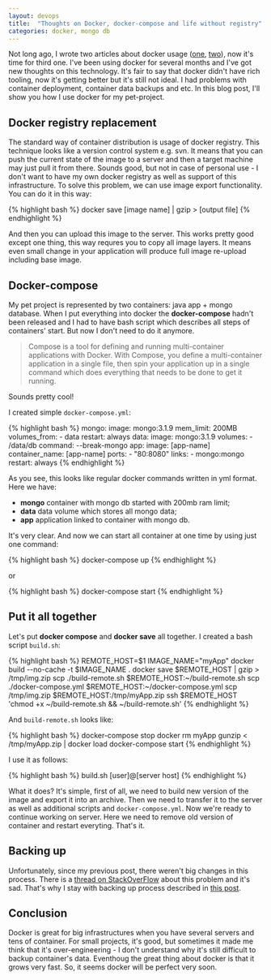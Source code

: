```yaml
---
layout: devops
title:  "Thoughts on Docker, docker-compose and life without registry"
categories: docker, mongo db
---
```

Not long ago, I wrote two articles about docker usage ([one](/2015/05/22/docker1/),
[two](/2015/05/31/docker-mongo-backup/)), now it's time for third one. I've been using docker for several months and
I've got new thoughts on this technology. It's fair to say that docker didn't have rich tooling,
now it's getting better but it's still not ideal. I had problems with container deployment, container data backups
and etc. In this blog post, I'll show you how I use docker for my pet-project.

## Docker registry replacement

The standard way of container distribution is usage of docker registry. This technique looks like a version
control system e.g. svn. It means that you can push the current state of the image to a server and
then a target machine may just pull it from there. Sounds good, but not in case of personal use -
I don't want to have my own docker registry as well as support of this infrastructure. To solve this problem,
we can use image export functionality. You can do it in this way:

{% highlight bash %}
docker save [image name] | gzip > [output file]
{% endhighlight %}

And then you can upload this image to the server. This works pretty good except one thing, this way requres you to copy
all image layers. It means even small change in your application will produce full image re-upload including base image.

## Docker-compose

My pet project is represented by two containers: java app + mongo database. When I put everything into docker
the **docker-compose** hadn't been released and I had to have bash script which describes all steps of containers' start.
But now I don't need to do it anymore.

>Compose is a tool for defining and running multi-container applications with Docker. With Compose, you define a multi-container application in a single file, then spin your application up in a single command which does everything that needs to be done to get it running.

Sounds pretty cool!

I created simple `docker-compose.yml`:

{% highlight bash %}
mongo:
  image: mongo:3.1.9
  mem_limit: 200MB
  volumes_from:
    - data
  restart: always
data:
  image: mongo:3.1.9
  volumes:
    - /data/db
  command: --break-mongo
app:
  image: [app-name]
  container_name: [app-name]
  ports:
    - "80:8080"
  links:
    - mongo:mongo
  restart: always
{% endhighlight %}

As you see, this looks like regular docker commands written in yml format. Here we have:

* **mongo** container with mongo db started with 200mb ram limit;
* **data** data volume which stores all mongo data;
* **app** application linked to container with mongo db.

It's very clear. And now we can start all container at one time by using just one command:

{% highlight bash %}
docker-compose up
{% endhighlight %}

or

{% highlight bash %}
docker-compose start
{% endhighlight %}

## Put it all together

Let's put **docker compose** and **docker save** all together. I created a bash script `build.sh`:

{% highlight bash %}
REMOTE_HOST=$1
IMAGE_NAME="myApp"
docker build --no-cache -t $IMAGE_NAME .
docker save $REMOTE_HOST | gzip > /tmp/img.zip
scp ./build-remote.sh $REMOTE_HOST:~/build-remote.sh
scp ./docker-compose.yml $REMOTE_HOST:~/docker-compose.yml
scp /tmp/img.zip $REMOTE_HOST:/tmp/myApp.zip
ssh $REMOTE_HOST 'chmod +x ~/build-remote.sh && ~/build-remote.sh'
{% endhighlight %}

And `build-remote.sh` looks like:

{% highlight bash %}
docker-compose stop
docker rm myApp
gunzip < /tmp/myApp.zip | docker load
docker-compose start
{% endhighlight %}

I use it as follows:

{% highlight bash %}
build.sh [user]@[server host]
{% endhighlight %}

What it does? It's simple, first of all, we need to build new version of the image and export it into an archive.
Then we need to transfer it to the server as well as additional scripts and `docker-compose.yml`. Now we're ready to
continue working on server. Here we need to remove old version of container and restart everyting. That's it.

## Backing up

Unfortunately, since my previous post, there weren't big changes in this process. There is a
[thread on StackOverFlow](http://stackoverflow.com/questions/18496940/how-to-deal-with-persistent-storage-e-g-databases-in-docker)
about this problem and it's sad. That's why I stay with backing up process described in [this post](/2015/05/31/docker-mongo-backup/).

## Conclusion

Docker is great for big infrastructures when you have several servers and tens of container. For small projects, it's good, but
sometimes it made me think that it's over-engineering - I don't understand why it's still difficult to backup container's
data. Eventhoug the great thing about docker is that it grows very fast. So, it seems docker will be perfect very soon.
